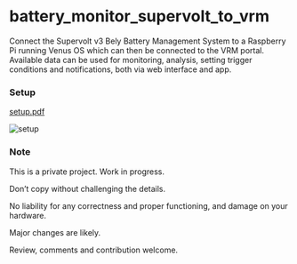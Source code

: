 # battery_monitor_supervolt_to_vrm

Connect the Supervolt v3 Bely Battery Management System to a Raspberry Pi running Venus OS which can then be connected to the VRM portal. Available data can be used for monitoring, analysis, setting trigger conditions and notifications, both via web interface and app.

### Setup

[setup.pdf](https://github.com/user-attachments/files/16105433/setup.pdf)

![setup](https://github.com/koebiii/battery_monitor_supervolt_to_vrm/assets/22169369/851fab3e-e4f3-4a09-9f00-cc1caf64fdca)

### Note

This is a private project. Work in progress.

Don’t copy without challenging the details.

No liability for any correctness and proper functioning, and damage on your hardware.

Major changes are likely.

Review, comments and contribution welcome.
